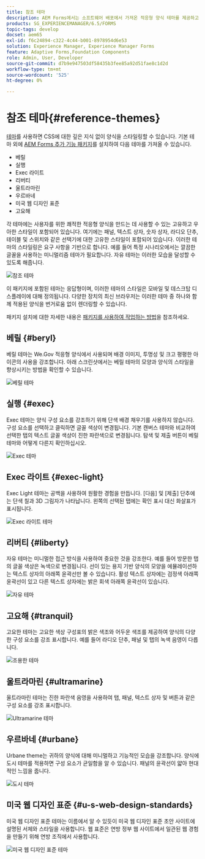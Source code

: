 ```yaml
---
title: 참조 테마
description: AEM Forms에서는 소프트웨어 배포에서 가져온 적응형 양식 테마를 제공하고 을 사용하여 양식의 스타일을 지정할 수 있습니다.
products: SG_EXPERIENCEMANAGER/6.5/FORMS
topic-tags: develop
docset: aem65
exl-id: f6c24894-c322-4c44-b001-8978954d6e53
solution: Experience Manager, Experience Manager Forms
feature: Adaptive Forms,Foundation Components
role: Admin, User, Developer
source-git-commit: d7b9e947503df58435b3fee85a92d51fae8c1d2d
workflow-type: tm+mt
source-wordcount: '525'
ht-degree: 0%

---
```


# 참조 테마{#reference-themes}

[테마](../../forms/using/themes.md)를 사용하면 CSS에 대한 깊은 지식 없이 양식을 스타일링할 수 있습니다. 기본 테마 외에 [AEM Forms 추가 기능 패키지](https://experienceleague.adobe.com/docs/experience-manager-release-information/aem-release-updates/forms-updates/aem-forms-releases.html?lang=en)를 설치하여 다음 테마를 가져올 수 있습니다.

* 베릴
* 실행
* Exec 라이트
* 리버티
* 울트라마린
* 우르바네
* 미국 웹 디자인 표준
* 고요해

각 테마에는 사용자를 위한 쾌적한 적응형 양식을 만드는 데 사용할 수 있는 고유하고 우아한 스타일이 포함되어 있습니다. 여기에는 패널, 텍스트 상자, 숫자 상자, 라디오 단추, 테이블 및 스위치와 같은 선택기에 대한 고유한 스타일이 포함되어 있습니다. 이러한 테마의 스타일링은 요구 사항을 기반으로 합니다. 예를 들어 특정 시나리오에서는 깔끔한 글꼴을 사용하는 미니멀리즘 테마가 필요합니다. 자유 테마는 이러한 모습을 달성할 수 있도록 해줍니다.

![참조 테마](assets/ref-themes.png)

이 패키지에 포함된 테마는 응답형이며, 이러한 테마의 스타일은 모바일 및 데스크탑 디스플레이에 대해 정의됩니다. 다양한 장치의 최신 브라우저는 이러한 테마 중 하나와 함께 적용된 양식을 번거로움 없이 렌더링할 수 있습니다.

패키지 설치에 대한 자세한 내용은 [패키지를 사용하여 작업하는 방법](/help/sites-administering/package-manager.md)을 참조하세요.

## 베릴 {#beryl}

베릴 테마는 We.Gov 적응형 양식에서 사용되며 배경 이미지, 투명성 및 크고 평평한 아이콘의 사용을 강조합니다. 아래 스크린샷에서는 베릴 테마의 모양과 양식의 스타일을 향상시키는 방법을 확인할 수 있습니다.

![베릴 테마](assets/beryl.png)

<!--[Click to enlarge

](assets/beryl-1.png)-->

## 실행 {#exec}

Exec 테마는 양식 구성 요소를 강조하기 위해 단색 배경 채우기를 사용하지 않습니다. 구성 요소를 선택하고 클릭하면 글꼴 색상이 변경됩니다. 기본 캔버스 테마와 비교하여 선택한 탭의 텍스트 글꼴 색상이 진한 파란색으로 변경됩니다. 탐색 및 제출 버튼이 베릴 테마와 어떻게 다른지 확인하십시오.

![Exec 테마](assets/exec.png)

<!--[Click to enlarge

](assets/exec-1.png)-->

## Exec 라이트 {#exec-light}

Exec Light 테마는 공백을 사용하여 원활한 경험을 만듭니다. [다음] 및 [제출] 단추에는 단색 칠과 3D 그림자가 나타납니다. 왼쪽의 선택된 탭에는 확인 표시 대신 화살표가 표시됩니다.

![Exec 라이트 테마](assets/exec-light.png)

<!--[Click to enlarge

](assets/exec-light-1.png)-->

## 리버티 {#liberty}

자유 테마는 미니멀한 접근 방식을 사용하여 중요한 것을 강조한다. 예를 들어 방문한 탭의 글꼴 색상은 녹색으로 변경됩니다. 선이 있는 용지 기반 양식의 모양을 에뮬레이션하는 텍스트 상자의 아래쪽 윤곽선만 볼 수 있습니다. 활성 텍스트 상자에는 검정색 아래쪽 윤곽선이 있고 다른 텍스트 상자에는 밝은 회색 아래쪽 윤곽선이 있습니다.

![자유 테마](assets/liberty.png)

<!--[Click to enlarge

](assets/liberty-1.png)-->

## 고요해 {#tranquil}

고요한 테마는 고요한 색상 구성표의 밝은 색조와 어두운 색조를 제공하여 양식의 다양한 구성 요소를 강조 표시합니다. 예를 들어 라디오 단추, 패널 및 탭의 녹색 음영이 다릅니다.

![조용한 테마](assets/tranquil.png)

<!--[Click to enlarge

](assets/tranquil-1.png)-->

## 울트라마린 {#ultramarine}

울트라마린 테마는 진한 파란색 음영을 사용하여 탭, 패널, 텍스트 상자 및 버튼과 같은 구성 요소를 강조 표시합니다.

![Ultramarine 테마](assets/ultramarine.png)

<!--[Click to enlarge](assets/ultramarine-1.png)-->

## 우르바네 {#urbane}

Urbane theme는 귀하의 양식에 대해 미니멀하고 기능적인 모습을 강조합니다. 양식에 도시 테마를 적용하면 구성 요소가 균일함을 알 수 있습니다. 패널의 윤곽선이 얇아 현대적인 느낌을 줍니다.

![도시 테마](assets/urbane.png)

<!--[Click to enlarge

](assets/urbane-1.png)-->

## 미국 웹 디자인 표준 {#u-s-web-design-standards}

미국 웹 디자인 표준 테마는 이름에서 알 수 있듯이 미국 웹 디자인 표준 초안 사이트에 설명된 서체와 스타일을 사용합니다. 웹 표준은 연방 정부 웹 사이트에서 일관된 웹 경험을 만들기 위해 연방 조직에서 사용합니다.

![미국 웹 디자인 표준 테마](assets/us-web-standards.png)

<!--[Click to enlarge

](assets/usgov.png)-->
